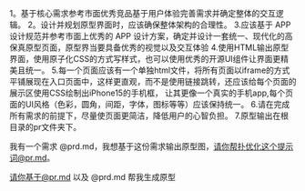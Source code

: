 1。基于核心需求参考市面优秀竞品基于用户体验完善需求并确定整体的交互逻辑。
2。设计并规划原型界面时，应该确保整体架构的合理性。
3.应该基于 APP 设计规范并参考市面上优秀的 APP 设计方案，确定并设计一套统一、现代化的高保真原型页面，原型界当要具备优秀的视觉以及交互体验
4.使用HTML输出原型界面，使用原子化CSS的方式写样式，也可以使用优秀的开源UI组件让界面更精美且统一。
5.每一个页面应该有一个单独html文件，将所有页面以iframe的方式平铺展现在入口页面中，这样更直观，而不是使用链接跳转，还应该给每个页面的展示区使用CSS绘制出iPhone15的手机框，
让其更像一个真实的手机app,每个页面的UI风格（色彩，圆角，间距，字体，图标等等）应该保持统一。
6.请在完成所有需求的前提下，尽量使页面更简洁，降低用户的心智负担。
7.原型输出在根目录的pr文件夹下。


我有一个需求 @prd.md，我想基于这份需求输出原型图，请你帮扑优化这个提示词@pr.md。

请你基于@pr.md 以及 @prd.md 帮我生成原型